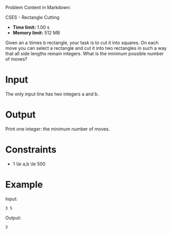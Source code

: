 Problem Content in Markdown:


CSES \- Rectangle Cutting




* **Time limit:** 1\.00 s
* **Memory limit:** 512 MB




Given an a \\times b rectangle, your task is to cut it into squares. On each move you can select a rectangle and cut it into two rectangles in such a way that all side lengths remain integers. What is the minimum possible number of moves?


Input
=====


The only input line has two integers a and b.


Output
======


Print one integer: the minimum number of moves.


Constraints
===========


* 1 \\le a,b \\le 500


Example
=======


Input:



```
3 5

```

Output:



```
3

```
 
